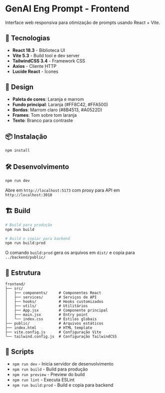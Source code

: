 # GenAI Eng Prompt - Frontend

Interface web responsiva para otimização de prompts usando React + Vite.

## 🚀 Tecnologias

- **React 18.3** - Biblioteca UI
- **Vite 5.3** - Build tool e dev server
- **TailwindCSS 3.4** - Framework CSS
- **Axios** - Cliente HTTP
- **Lucide React** - Ícones

## 🎨 Design

- **Paleta de cores**: Laranja e marrom
- **Fundo principal**: Laranja (#FF8C42, #FFA500)
- **Bordas**: Marrom claro (#8B4513, #A0522D)
- **Frames**: Tom sobre tom laranja
- **Texto**: Branco para contraste

## 📦 Instalação

```bash
npm install
```

## 🛠️ Desenvolvimento

```bash
npm run dev
```

Abre em `http://localhost:5173` com proxy para API em `http://localhost:3010`

## 🏗️ Build

```bash
# Build para produção
npm run build

# Build e copiar para backend
npm run build:prod
```

O comando `build:prod` gera os arquivos em `dist/` e copia para `../backend/public/`

## 📁 Estrutura

```
frontend/
├── src/
│   ├── components/     # Componentes React
│   ├── services/       # Serviços de API
│   ├── hooks/          # Hooks customizados
│   ├── utils/          # Utilitários
│   ├── App.jsx         # Componente principal
│   ├── main.jsx        # Entry point
│   └── index.css       # Estilos globais
├── public/             # Arquivos estáticos
├── index.html          # HTML template
├── vite.config.js      # Configuração Vite
└── tailwind.config.js  # Configuração TailwindCSS
```

## 🔧 Scripts

- `npm run dev` - Inicia servidor de desenvolvimento
- `npm run build` - Build para produção
- `npm run preview` - Preview do build
- `npm run lint` - Executa ESLint
- `npm run build:prod` - Build e copia para backend
